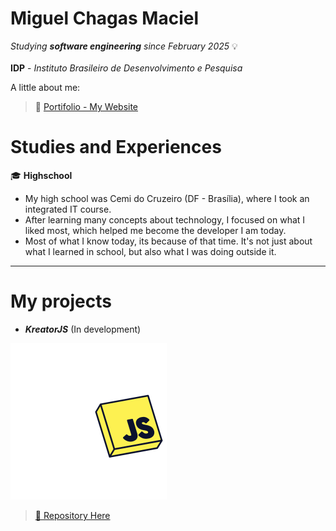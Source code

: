 **Miguel Chagas Maciel**
==========================
*Studying ***software engineering*** since February 2025* 💡<br><br>
**IDP** - *Instituto Brasileiro de Desenvolvimento e Pesquisa* 

A little about me:
> 📔 <a href="https://migueldev-gh.github.io/Portifolio/">Portifolio - My Website</a>

Studies and Experiences
==================

🎓 **Highschool** <br>

- My high school was Cemi do Cruzeiro (DF - Brasília), where I took an integrated IT course.
- After learning many concepts about technology, I focused on what I liked most, which helped me become the developer I am today.
- Most of what I know today, its because of that time. It's not just about what I learned in school, but also what I was doing outside it.

------
# My projects


- ***KreatorJS*** (In development)

<img src='https://github.com/MiguelDev-GH/KreatorJS/blob/main/assets/icon.png' width='250'>

> <a href='https://github.com/MiguelDev-GH/KreatorJS'>📌 Repository Here</a>
